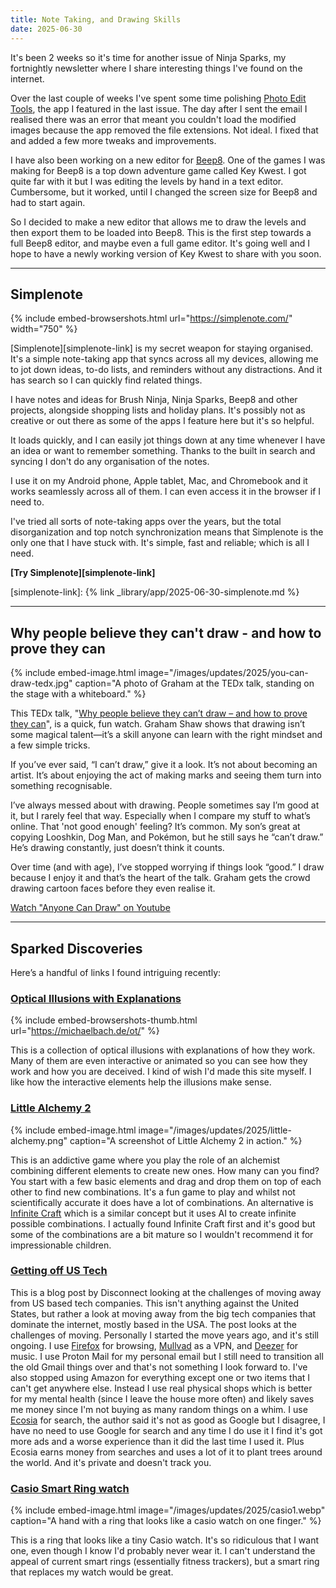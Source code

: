 ```yaml
---
title: Note Taking, and Drawing Skills
date: 2025-06-30
---
```


It's been 2 weeks so it's time for another issue of Ninja Sparks, my fortnightly newsletter where I share interesting things I've found on the internet.

Over the last couple of weeks I've spent some time polishing [Photo Edit Tools](https://photoedittools.com), the app I featured in the last issue. The day after I sent the email I realised there was an error that meant you couldn't load the modified images because the app removed the file extensions. Not ideal. I fixed that and added a few more tweaks and improvements.

I have also been working on a new editor for [Beep8](https://beep8.com). One of the games I was making for Beep8 is a top down adventure game called Key Kwest. I got quite far with it but I was editing the levels by hand in a text editor. Cumbersome, but it worked, until I changed the screen size for Beep8 and had to start again.

So I decided to make a new editor that allows me to draw the levels and then export them to be loaded into Beep8. This is the first step towards a full Beep8 editor, and maybe even a full game editor. It's going well and I hope to have a newly working version of Key Kwest to share with you soon.

---

## Simplenote

{% include embed-browsershots.html url="https://simplenote.com/" width="750" %}

[Simplenote][simplenote-link] is my secret weapon for staying organised. It's a simple note-taking app that syncs across all my devices, allowing me to jot down ideas, to-do lists, and reminders without any distractions. And it has search so I can quickly find related things.

I have notes and ideas for Brush Ninja, Ninja Sparks, Beep8 and other projects, alongside shopping lists and holiday plans. It's possibly not as creative or out there as some of the apps I feature here but it's so helpful.

It loads quickly, and I can easily jot things down at any time whenever I have an idea or want to remember something. Thanks to the built in search and syncing I don't do any organisation of the notes.

I use it on my Android phone, Apple tablet, Mac, and Chromebook and it works seamlessly across all of them. I can even access it in the browser if I need to.

I've tried all sorts of note-taking apps over the years, but the total disorganization and top notch synchronization means that Simplenote is the only one that I have stuck with. It's simple, fast and reliable; which is all I need.



**[Try Simplenote][simplenote-link]**

[simplenote-link]: {% link _library/app/2025-06-30-simplenote.md %}

---

##  Why people believe they can't draw - and how to prove they can

{% include embed-image.html image="/images/updates/2025/you-can-draw-tedx.jpg" caption="A photo of Graham at the TEDx talk, standing on the stage with a whiteboard." %}

This TEDx talk, "[Why people believe they can’t draw – and how to prove they can](https://www.youtube.com/watch?v=7TXEZ4tP06c)", is a quick, fun watch. Graham Shaw shows that drawing isn’t some magical talent—it’s a skill anyone can learn with the right mindset and a few simple tricks.

If you’ve ever said, “I can’t draw,” give it a look. It’s not about becoming an artist. It’s about enjoying the act of making marks and seeing them turn into something recognisable.

I’ve always messed about with drawing. People sometimes say I’m good at it, but I rarely feel that way. Especially when I compare my stuff to what’s online. That 'not good enough' feeling? It’s common. My son’s great at copying Looshkin, Dog Man, and Pokémon, but he still says he “can’t draw.” He’s drawing constantly, just doesn’t think it counts.

Over time (and with age), I’ve stopped worrying if things look “good.” I draw because I enjoy it and that’s the heart of the talk. Graham gets the crowd drawing cartoon faces before they even realise it.

[Watch "Anyone Can Draw" on Youtube](https://www.youtube.com/watch?v=7TXEZ4tP06c)

---

## Sparked Discoveries

Here’s a handful of links I found intriguing recently:

### [Optical Illusions with Explanations](https://michaelbach.de/ot/)

{% include embed-browsershots-thumb.html url="https://michaelbach.de/ot/" %}

This is a collection of optical illusions with explanations of how they work. Many of them are even interactive or animated so you can see how they work and how you are deceived. I kind of wish I'd made this site myself. I like how the interactive elements help the illusions make sense.

<!-- INCLUDE SHARE -->

### [Little Alchemy 2](https://littlealchemy2.com/)

{% include embed-image.html image="/images/updates/2025/little-alchemy.png" caption="A screenshot of Little Alchemy 2 in action." %}

This is an addictive game where you play the role of an alchemist combining different elements to create new ones. How many can you find? You start with a few basic elements and drag and drop them on top of each other to find new combinations. It's a fun game to play and whilst not scientifically accurate it does have a lot of combinations. An alternative is [Infinite Craft](https://neal.fun/infinite-craft) which is a similar concept but it uses AI to create infinite possible combinations. I actually found Infinite Craft first and it's good but some of the combinations are a bit mature so I wouldn't recommend it for impressionable children.

### [Getting off US Tech](https://www.disconnect.blog/p/getting-off-us-tech-is-no-easy-task)

This is a blog post by Disconnect looking at the challenges of moving away from US based tech companies. This isn't anything against the United States, but rather a look at moving away from the big tech companies that dominate the internet, mostly based in the USA. The post looks at the challenges of moving. Personally I started the move years ago, and it's still ongoing. I use [Firefox](https://firefox.com) for browsing, [Mullvad](https://mullvad.net/en) as a VPN, and [Deezer](https://deezer.com) for music. I use Proton Mail for my personal email but I still need to transition all the old Gmail things over and that's not something I look forward to. I've also stopped using Amazon for everything except one or two items that I can't get anywhere else. Instead I use real physical shops which is better for my mental health (since I leave the house more often) and likely saves me money since I'm not buying as many random things on a whim. I use [Ecosia](https://ecosia.com) for search, the author said it's not as good as Google but I disagree, I have no need to use Google for search and any time I do use it I find it's got more ads and a worse experience than it did the last time I used it. Plus Ecosia earns money from searches and uses a lot of it to plant trees around the world. And it's private and doesn't track you.

### [Casio Smart Ring watch](https://www.theverge.com/2024/11/15/24297261/casio-smart-ring-digital-watch-crw-001-1jr)

{% include embed-image.html image="/images/updates/2025/casio1.webp" caption="A hand with a ring that looks like a casio watch on one finger." %}

This is a ring that looks like a tiny Casio watch. It's so ridiculous that I want one, even though I know I'd probably never wear it. I can't understand the appeal of current smart rings (essentially fitness trackers), but a smart ring that replaces my watch would be great.
